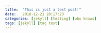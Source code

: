 ```yaml
---
title:  "This is just a test post!"
date:   2018-12-21 20:17:23
categories: [jekyll] [testing] [who knows]
tags: [jekyll] [tag test]
---
```

